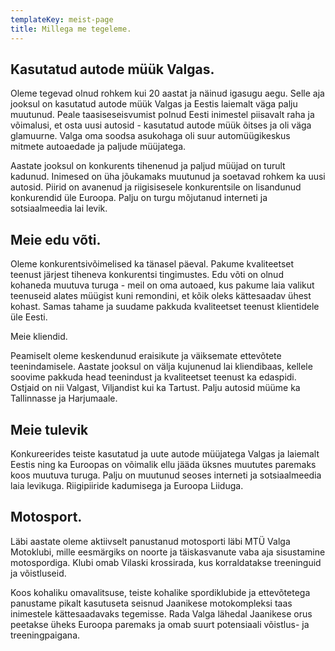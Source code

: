 ```yaml
---
templateKey: meist-page
title: Millega me tegeleme.
---
```

## Kasutatud autode müük Valgas.

Oleme tegevad olnud rohkem kui 20 aastat ja näinud igasugu aegu. Selle aja jooksul on kasutatud autode müük Valgas ja Eestis laiemalt väga palju muutunud. Peale taasiseseisvumist polnud Eesti inimestel piisavalt raha ja võimalusi, et osta uusi autosid - kasutatud autode müük õitses ja oli väga glamuurne. Valga oma soodsa asukohaga oli suur automüügikeskus mitmete autoaedade ja paljude müüjatega.

Aastate jooksul on konkurents tihenenud ja paljud müüjad on turult kadunud. Inimesed on üha jõukamaks muutunud ja soetavad rohkem ka uusi autosid. Piirid on avanenud ja riigisisesele konkurentsile on lisandunud konkurendid üle Euroopa. Palju on turgu mõjutanud interneti ja sotsiaalmeedia lai levik.

## Meie edu võti.

Oleme konkurentsivõimelised ka tänasel päeval. Pakume kvaliteetset teenust järjest tiheneva konkurentsi tingimustes. Edu võti on olnud kohaneda muutuva turuga - meil on oma autoaed, kus pakume laia valikut teenuseid alates müügist kuni remondini, et kõik oleks kättesaadav ühest kohast. Samas tahame ja suudame pakkuda kvaliteetset teenust klientidele üle Eesti.

Meie kliendid.

Peamiselt oleme keskendunud eraisikute ja väiksemate ettevõtete teenindamisele. Aastate jooksul on välja kujunenud lai kliendibaas, kellele soovime pakkuda head teenindust ja kvaliteetset teenust ka edaspidi. Ostjaid on nii Valgast, Viljandist kui ka Tartust. Palju autosid müüme ka Tallinnasse ja Harjumaale.

## Meie tulevik

Konkureerides teiste kasutatud ja uute autode müüjatega Valgas ja laiemalt Eestis ning ka Euroopas on võimalik ellu jääda üksnes muututes paremaks koos muutuva turuga. Palju on muutunud seoses interneti ja sotsiaalmeedia laia levikuga. Riigipiiride kadumisega ja Euroopa Liiduga.

## Motosport.

Läbi aastate oleme aktiivselt panustanud motosporti läbi MTÜ Valga Motoklubi, mille eesmärgiks on noorte ja täiskasvanute vaba aja sisustamine motospordiga. Klubi omab Vilaski krossirada, kus korraldatakse treeninguid ja võistluseid.

Koos kohaliku omavalitsuse, teiste kohalike spordiklubide ja ettevõtetega panustame pikalt kasutuseta seisnud Jaanikese motokompleksi taas inimestele kättesaadavaks tegemisse. Rada Valga lähedal Jaanikese orus peetakse üheks Euroopa paremaks ja omab suurt potensiaali võistlus- ja treeningpaigana.

